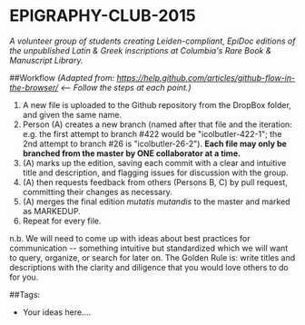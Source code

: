 # EPIGRAPHY-CLUB-2015
_A volunteer group of students creating Leiden-compliant, EpiDoc editions of the unpublished Latin &amp; Greek inscriptions at Columbia's Rare Book &amp; Manuscript Library._

##Workflow
_(Adapted from: https://help.github.com/articles/github-flow-in-the-browser/ <-- Follow the steps at each point.)_
1. A new file is uploaded to the Github repository from the DropBox folder, and given the same name.
2. Person (A) creates a new branch (named after that file and the iteration: e.g. the first attempt to branch #422 would be "icolbutler-422-1"; the 2nd attempt to branch #26 is "icolbutler-26-2"). **Each file may only be branched from the master by ONE collaborator at a time.**
3. (A) marks up the edition, saving each commit with a clear and intuitive title and description, and flagging issues for discussion with the group.
4. (A) then requests feedback from others (Persons B, C) by pull request, committing their changes as necessary.
5. (A) merges the final edition _mutatis mutandis_ to the master and marked as MARKEDUP.
6. Repeat for every file.

n.b. We will need to come up with ideas about best practices for communication -- something intuitive but standardized which we will want to query, organize, or search for later on. The Golden Rule is: write titles and descriptions with the clarity and diligence that you would love others to do for you.

##Tags:
* Your ideas here....
